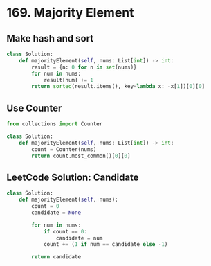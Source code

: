 # 169. Majority Element

## Make hash and sort

```python
class Solution:
    def majorityElement(self, nums: List[int]) -> int:
        result = {n: 0 for n in set(nums)}
        for num in nums:
            result[num] += 1
        return sorted(result.items(), key=lambda x: -x[1])[0][0]
```

## Use Counter

```python
from collections import Counter

class Solution:
    def majorityElement(self, nums: List[int]) -> int:
        count = Counter(nums)
        return count.most_common()[0][0]
```

## LeetCode Solution: Candidate

```python
class Solution:
    def majorityElement(self, nums):
        count = 0
        candidate = None

        for num in nums:
            if count == 0:
                candidate = num
            count += (1 if num == candidate else -1)

        return candidate
```

